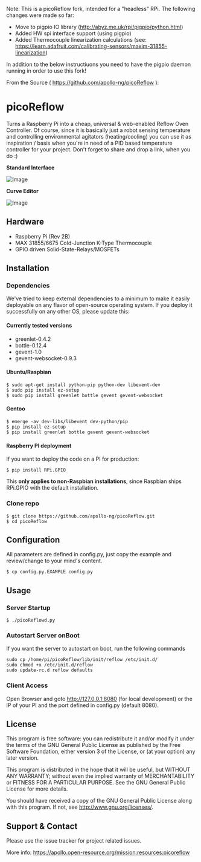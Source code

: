 Note: This is a picoReflow fork, intended for a "headless" RPi.
The following changes were made so far:
 * Move to pigpio IO library (http://abyz.me.uk/rpi/pigpio/python.html)
 * Added HW spi interface support (using pigpio)
 * Added Thermocouple linearization calculations (see: https://learn.adafruit.com/calibrating-sensors/maxim-31855-linearization)

In addition to the below instructiuons you need to have the pigpio daemon running in order to use this fork!

From the Source ( https://github.com/apollo-ng/picoReflow ):

picoReflow
==========

Turns a Raspberry Pi into a cheap, universal & web-enabled Reflow Oven Controller.
Of course, since it is basically just a robot sensing temperature and controlling
environmental agitators (heating/cooling) you can use it as inspiration / basis
when you're in need of a PID based temperature controller for your project.
Don't forget to share and drop a link, when you do :)

**Standard Interface**

![Image](https://apollo.open-resource.org/_media/mission:resources:picoreflow_webinterface.jpg)

**Curve Editor**

![Image](https://apollo.open-resource.org/_media/mission:resources:picoreflow_webinterface_edit.jpg)

## Hardware

  * Raspberry Pi (Rev 2B)
  * MAX 31855/6675 Cold-Junction K-Type Thermocouple
  * GPIO driven Solid-State-Relays/MOSFETs

## Installation

### Dependencies

We've tried to keep external dependencies to a minimum to make it easily
deployable on any flavor of open-source operating system. If you deploy it
successfully on any other OS, please update this:

#### Currently tested versions

  * greenlet-0.4.2
  * bottle-0.12.4
  * gevent-1.0
  * gevent-websocket-0.9.3

#### Ubuntu/Raspbian

    $ sudo apt-get install python-pip python-dev libevent-dev
    $ sudo pip install ez-setup
    $ sudo pip install greenlet bottle gevent gevent-websocket

#### Gentoo

    $ emerge -av dev-libs/libevent dev-python/pip
    $ pip install ez-setup
    $ pip install greenlet bottle gevent gevent-websocket

#### Raspberry PI deployment

If you want to deploy the code on a PI for production:

    $ pip install RPi.GPIO

This **only applies to non-Raspbian installations**, since Raspbian ships
RPi.GPIO with the default installation.

### Clone repo

    $ git clone https://github.com/apollo-ng/picoReflow.git
    $ cd picoReflow

## Configuration

All parameters are defined in config.py, just copy the example and review/change to your mind's content.

    $ cp config.py.EXAMPLE config.py

## Usage

### Server Startup

    $ ./picoReflowd.py

### Autostart Server onBoot
If you want the server to autostart on boot, run the following commands

    sudo cp /home/pi/picoReflow/lib/init/reflow /etc/init.d/
    sudo chmod +x /etc/init.d/reflow
    sudo update-rc.d reflow defaults

### Client Access

Open Browser and goto http://127.0.0.1:8080 (for local development) or the IP
of your PI and the port defined in config.py (default 8080).

## License

This program is free software: you can redistribute it and/or modify
it under the terms of the GNU General Public License as published by
the Free Software Foundation, either version 3 of the License, or
(at your option) any later version.

This program is distributed in the hope that it will be useful,
but WITHOUT ANY WARRANTY; without even the implied warranty of
MERCHANTABILITY or FITNESS FOR A PARTICULAR PURPOSE.  See the
GNU General Public License for more details.

You should have received a copy of the GNU General Public License
along with this program.  If not, see <http://www.gnu.org/licenses/>.

## Support & Contact

Please use the issue tracker for project related issues.

More info: https://apollo.open-resource.org/mission:resources:picoreflow
